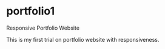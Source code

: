 # portfolio1

Responsive Portfolio Website

This is my first trial on portfolio website with responsiveness.
